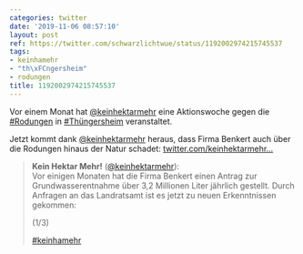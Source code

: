 ```yaml
---
categories: twitter
date: '2019-11-06 08:57:10'
layout: post
ref: https://twitter.com/schwarzlichtwue/status/1192002974215745537
tags:
- keinhamehr
- "th\xFCngersheim"
- rodungen
title: 1192002974215745537
---
```

Vor einem Monat hat [@keinhektarmehr](https://twitter.com/keinhektarmehr) eine Aktionswoche gegen die [#Rodungen](/t/rodungen) in [#Thüngersheim](/t/thüngersheim) veranstaltet.



Jetzt kommt dank [@keinhektarmehr](https://twitter.com/keinhektarmehr) heraus, dass Firma Benkert auch über die Rodungen hinaus der Natur schadet: [twitter.com/keinhektarmehr…](https://twitter.com/keinhektarmehr/status/1191833882770972672)
> <b>Kein Hektar Mehr!</b> ([@keinhektarmehr](https://twitter.com/keinhektarmehr)):  
>Vor einigen Monaten hat die Firma Benkert einen Antrag zur Grundwasserentnahme über 3,2 Millionen Liter jährlich gestellt. Durch Anfragen an das Landratsamt ist es jetzt zu neuen Erkenntnissen gekommen:  
>  
>(1/3)  
>  
>  
>  
>[#keinhamehr](/t/keinhamehr)   


